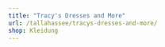 ```yaml
---
title: "Tracy's Dresses and More"
url: /tallahassee/tracys-dresses-and-more/
shop: Kleidung
---
```

